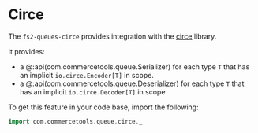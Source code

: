 # Circe

The `fs2-queues-circe` provides integration with the [circe][circe] library.

It provides:

 - a @:api(com.commercetools.queue.Serializer) for each type `T` that has an implicit `io.circe.Encoder[T]` in scope.
 - a @:api(com.commercetools.queue.Deserializer) for each type `T` that has an implicit `io.circe.Decoder[T]` in scope.

To get this feature in your code base, import the following:

```scala mdoc
import com.commercetools.queue.circe._
```

[circe]: https://circe.github.io/circe/
